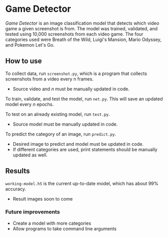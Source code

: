# Game Detector
<i>Game Detector</i> is an image classification model that detects which video game a given screenshot is from. The model was trained, validated, and tested using 10,000 screenshots from each video game. The four categories used were Breath of the Wild, Luigi's Mansion, Mario Odyssey, and Pokemon Let's Go. 

## How to use

To collect data, run `screenshot.py`, which is a program that collects screenshots from a video every n frames.
* Source video and <i>n</i> must be manually updated in code.

To train, validate, and test the model, run `net.py`. This will save an updated model every <i>n</i> epochs. 

To test on an already existing model, run `test.py`.
* Source model must be manually updated in code.

To predict the category of an image, run `predict.py`. 
* Desired image to predict and model must be updated in code. 
* If different categories are used, print statements should be manually updated as well.

## Results

`working-model.h5` is the current up-to-date model, which has about 99% accuracy. 
* Result images soon to come

### Future improvements

* Create a model with more categories
* Allow programs to take command line arguments

